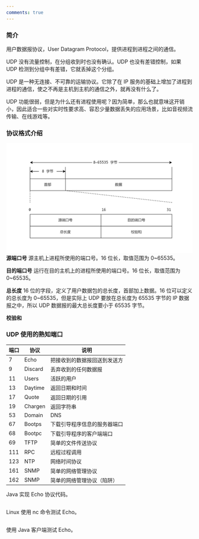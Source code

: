 ```yaml
---
comments: true
---
```

### 简介

用户数据报协议，User Datagram Protocol，提供进程到进程之间的通信。

UDP 没有流量控制，在分组收到时也没有确认。UDP 也没有差错控制，如果 UDP 检测到分组中有差错，它就丢掉这个分组。

UDP 是一种无连接、不可靠的运输协议。它除了在 IP 服务的基础上增加了进程到进程的通信，使之不再是主机到主机的通信之外，就再没有什么了。

UDP 功能很弱，但是为什么还有进程使用呢？因为简单，那么也就意味这开销小，因此适合一些对实时性要求高、容忍少量数据丢失的应用场景，比如音视频流传输、在线游戏等。

### 协议格式介绍

![](../LocalFile/Picture/用户数据报的格式.png)
**源端口号** 源主机上进程所使用的端口号。16 位长，取值范围为 0~65535。

**目的端口号** 运行在目的主机上的进程所使用的端口号。16 位长，取值范围为 0~65535。

**总长度** 16 位的字段，定义了用户数据包的总长度，首部加上数据。16 位可以定义的总长度为 0~65535，但是实际上 UDP 要放在总长度为 65535 字节的 IP 数据报之中，所以 UDP 数据报的最大总长度要小于 65535 字节。

**校验和** 

### UDP 使用的熟知端口

| 端口  | 协议      | 说明             |
| --- | ------- | -------------- |
| 7   | Echo    | 把接收到的数据报回送到发送方 |
| 9   | Discard | 丢弃收到的任何数据报     |
| 11  | Users   | 活跃的用户          |
| 13  | Daytime | 返回日期和时间        |
| 17  | Quote   | 返回日期的引用        |
| 19  | Chargen | 返回字符串          |
| 53  | Domain  | DNS            |
| 67  | Bootps  | 下载引导程序信息的服务器端口 |
| 68  | Bootpc  | 下载引导程序的客户端端口   |
| 69  | TFTP    | 简单的文件传送协议      |
| 111 | RPC     | 远程过程调用         |
| 123 | NTP     | 网络时间协议         |
| 161 | SNMP    | 简单的网络管理协议      |
| 162 | SNMP    | 简单的网络管理协议（陷阱）  |
Java 实现 Echo 协议代码。
```

```

Linux 使用 nc 命令测试 Echo。
```

```

使用 Java 客户端测试 Echo。
```

```